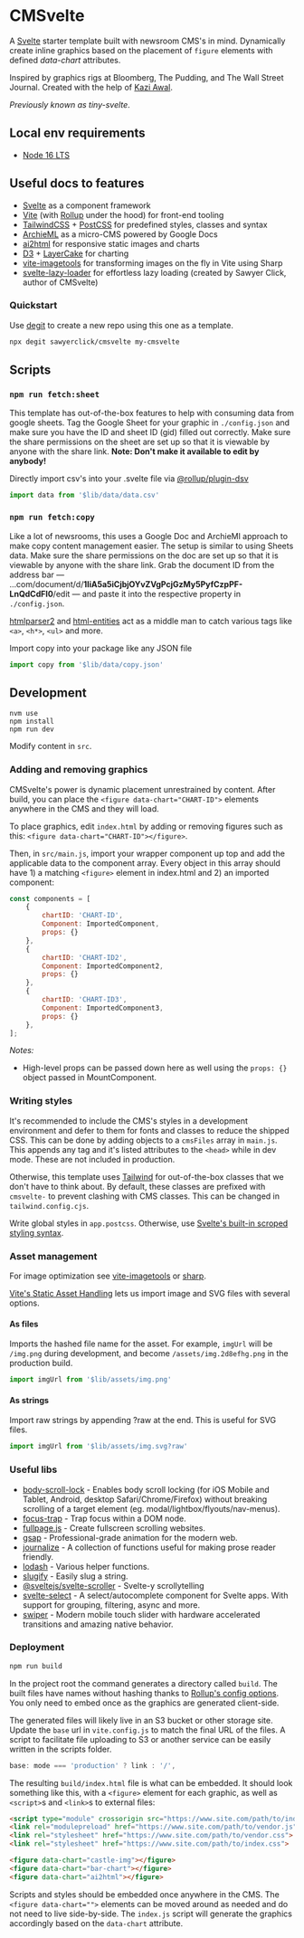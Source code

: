 # **CMS**velte

A [Svelte](https://svelte.dev/) starter template built with newsroom CMS's in mind. Dynamically create inline graphics based on the placement of `figure` elements with defined *data-chart* attributes.

Inspired by graphics rigs at Bloomberg, The Pudding, and The Wall Street Journal. Created with the help of [Kazi Awal](https://github.com/superKazi).

 *Previously known as tiny-svelte*.

## Local env requirements

- [Node 16 LTS](https://nodejs.org/dist/latest-v16.x/docs/api/)

## Useful docs to features

- [Svelte](https://svelte.dev/docs) as a component framework
- [Vite](https://vitejs.dev/guide/) (with [Rollup](https://rollupjs.org/guide/en/) under the hood) for front-end tooling
- [TailwindCSS](https://tailwindcss.com/) + [PostCSS](https://postcss.org/) for predefined styles, classes and syntax
- [ArchieML](http://archieml.org/) as a micro-CMS powered by Google Docs
- [ai2html](http://ai2html.org/) for responsive static images and charts
- [D3](https://github.com/d3/d3) + [LayerCake](https://layercake.graphics/) for charting
- [vite-imagetools](https://www.npmjs.com/package/vite-imagetools) for transforming images on the fly in Vite using Sharp
- [svelte-lazy-loader](https://www.npmjs.com/package/svelte-lazy-loader) for effortless lazy loading (created by Sawyer Click, author of CMSvelte)

### Quickstart

Use [degit](https://www.npmjs.com/package/degit) to create a new repo using this one as a template.

```bash
npx degit sawyerclick/cmsvelte my-cmsvelte
```

## Scripts

### `npm run fetch:sheet`

This template has out-of-the-box features to help with consuming data from google sheets. Tag the Google Sheet for your graphic in `./config.json` and make sure you have the ID and sheet ID (gid) filled out correctly. Make sure the share permissions on the sheet are set up so that it is viewable by anyone with the share link. **Note: Don't make it available to edit by anybody!**

Directly import csv's into your .svelte file via [@rollup/plugin-dsv](https://www.npmjs.com/package/@rollup/plugin-dsv)

```js
import data from '$lib/data/data.csv'
```

### `npm run fetch:copy`

Like a lot of newsrooms, this uses a Google Doc and ArchieMl approach to make copy content management easier. The setup is similar to using Sheets data. Make sure the share permissions on the doc are set up so that it is viewable by anyone with the share link. Grab the document ID from the address bar — ...com/document/d/**1IiA5a5iCjbjOYvZVgPcjGzMy5PyfCzpPF-LnQdCdFI0**/edit — and paste it into the respective property in `./config.json`.

[htmlparser2](https://www.npmjs.com/package/htmlparser2) and [html-entities](https://www.npmjs.com/package/html-entities) act as a middle man to catch various tags like `<a>`, `<h*>`, `<ul>` and more.

Import copy into your package like any JSON file

```js
import copy from '$lib/data/copy.json'
```

## Development

```shell
nvm use
npm install
npm run dev
```

Modify content in `src`.

### Adding and removing graphics

CMSvelte's power is dynamic placement unrestrained by content. After build, you can place the `<figure data-chart="CHART-ID">` elements anywhere in the CMS and they will load.

To place graphics, edit `index.html` by adding or removing figures such as this: `<figure data-chart="CHART-ID"></figure>`. 

Then, in `src/main.js`, import your wrapper component up top and add the applicable data to the component array. Every object in this array should have 1) a matching `<figure>` element in index.html and 2) an imported component: 

```js
const components = [
	{
		chartID: 'CHART-ID',
		Component: ImportedComponent,
		props: {}
	},
	{
		chartID: 'CHART-ID2',
		Component: ImportedComponent2,
		props: {}
	},
	{
		chartID: 'CHART-ID3',
		Component: ImportedComponent3,
		props: {}
	},
];
```

*Notes:* 
- High-level props can be passed down here as well using the `props: {}` object passed in MountComponent.

### Writing styles

It's recommended to include the CMS's styles in a development environment and defer to them for fonts and classes to reduce the shipped CSS. This can be done by adding objects to a `cmsFiles` array in `main.js`. This appends any tag and it's listed attributes to the `<head>` while in dev mode. These are not included in production.

Otherwise, this template uses [Tailwind](https://tailwindcss.com/) for out-of-the-box classes that we don't have to think about. By default, these classes are prefixed with `cmsvelte-` to prevent clashing with CMS classes. This can be changed in `tailwind.config.cjs`. 

Write global styles in `app.postcss`. Otherwise, use [Svelte's built-in scroped styling syntax](https://svelte.dev/tutorial/styling).

### Asset management

For image optimization see [vite-imagetools](https://www.npmjs.com/package/vite-imagetools) or [sharp](https://www.npmjs.com/package/sharp).

[Vite's Static Asset Handling](https://vitejs.dev/guide/assets.html) lets us import image and SVG files with several options. 

#### As files

Imports the hashed file name for the asset. For example, `imgUrl` will be `/img.png` during development, and become `/assets/img.2d8efhg.png` in the production build.

```js
import imgUrl from '$lib/assets/img.png'
```

#### As strings

Import raw strings by appending ?raw at the end. This is useful for SVG files.

```js
import imgUrl from '$lib/assets/img.svg?raw'
```

### Useful libs

- [body-scroll-lock](https://www.npmjs.com/package/body-scroll-lock) - Enables body scroll locking (for iOS Mobile and Tablet, Android, desktop Safari/Chrome/Firefox) without breaking scrolling of a target element (eg. modal/lightbox/flyouts/nav-menus).
- [focus-trap](https://www.npmjs.com/package/focus-trap) - Trap focus within a DOM node.
- [fullpage.js](https://www.npmjs.com/package/fullpage.js) - Create fullscreen scrolling websites.
- [gsap](https://www.npmjs.com/package/gsap) - Professional-grade animation for the modern web.
- [journalize](https://www.npmjs.com/package/journalize) - A collection of functions useful for making prose reader friendly.
- [lodash](https://www.npmjs.com/package/lodash) - Various helper functions.
- [slugify](https://www.npmjs.com/package/slugify) - Easily slug a string.
- [@sveltejs/svelte-scroller](https://www.npmjs.com/package/@sveltejs/svelte-scroller) - Svelte-y scrollytelling
- [svelte-select](https://www.npmjs.com/package/svelte-select) - A select/autocomplete component for Svelte apps. With support for grouping, filtering, async and more.
- [swiper](https://www.npmjs.com/package/swiper) - Modern mobile touch slider with hardware accelerated transitions and amazing native behavior.

### Deployment

```bash
npm run build
```

In the project root the command generates a directory called `build`. The built files have names without hashing thanks to [Rollup's config options](https://rollupjs.org/guide/en/#rolluprollup). You only need to embed once as the graphics are generated client-side.

The generated files will likely live in an S3 bucket or other storage site. Update the `base` url in `vite.config.js` to match the final URL of the files. A script to facilitate file uploading to S3 or another service can be easily written in the scripts folder.

```js
base: mode === 'production' ? link : '/',
```

The resulting `build/index.html` file is what can be embedded. It should look something like this, with a `<figure>` element for each graphic, as well as `<script>`s and `<link>`s to external files:

```html
<script type="module" crossorigin src="https://www.site.com/path/to/index.js"></script>
<link rel="modulepreload" href="https://www.site.com/path/to/vendor.js">
<link rel="stylesheet" href="https://www.site.com/path/to/vendor.css">
<link rel="stylesheet" href="https://www.site.com/path/to/index.css">

<figure data-chart="castle-img"></figure>
<figure data-chart="bar-chart"></figure>
<figure data-chart="ai2html"></figure>
```

Scripts and styles should be embedded once anywhere in the CMS. The `<figure data-chart="">` elements can be moved around as needed and do not need to live side-by-side. The `index.js` script will generate the graphics accordingly based on the `data-chart` attribute.

